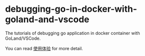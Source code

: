 # debugging-go-in-docker-with-goland-and-vscode
The tutorials of debugging go application in docker container with GoLand/VSCode.

You can read [使用体验](detail.md) for more detail.
